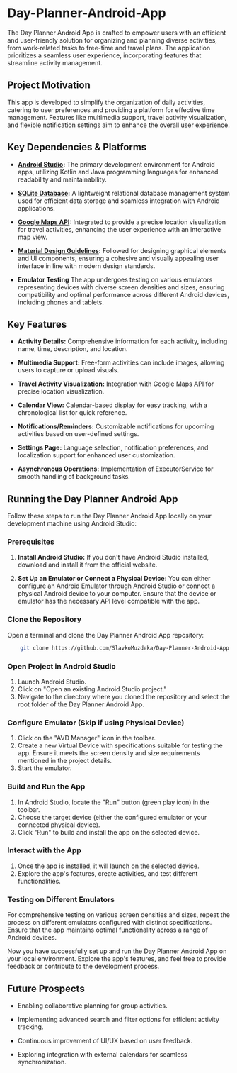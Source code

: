 # Day-Planner-Android-App

The Day Planner Android App is crafted to empower users with an efficient and user-friendly solution for organizing and planning diverse activities, from work-related tasks to free-time and travel plans. The application prioritizes a seamless user experience, incorporating features that streamline activity management.

## Project Motivation

This app is developed to simplify the organization of daily activities, catering to user preferences and providing a platform for effective time management. Features like multimedia support, travel activity visualization, and flexible notification settings aim to enhance the overall user experience.

## Key Dependencies & Platforms

- **[Android Studio](https://developer.android.com/studio):** The primary development environment for Android apps, utilizing Kotlin and Java programming languages for enhanced readability and maintainability.

- **[SQLite Database](https://www.sqlite.org/index.html):** A lightweight relational database management system used for efficient data storage and seamless integration with Android applications.

- **[Google Maps API](https://developers.google.com/maps/documentation/android-sdk/overview):** Integrated to provide a precise location visualization for travel activities, enhancing the user experience with an interactive map view.

- **[Material Design Guidelines](https://m3.material.io/):** Followed for designing graphical elements and UI components, ensuring a cohesive and visually appealing user interface in line with modern design standards.

- **Emulator Testing** The app undergoes testing on various emulators representing devices with diverse screen densities and sizes, ensuring compatibility and optimal performance across different Android devices, including phones and tablets.

## Key Features

- **Activity Details:** Comprehensive information for each activity, including name, time, description, and location.

- **Multimedia Support:** Free-form activities can include images, allowing users to capture or upload visuals.

- **Travel Activity Visualization:** Integration with Google Maps API for precise location visualization.

- **Calendar View:** Calendar-based display for easy tracking, with a chronological list for quick reference.

- **Notifications/Reminders:** Customizable notifications for upcoming activities based on user-defined settings.

- **Settings Page:** Language selection, notification preferences, and localization support for enhanced user customization.

- **Asynchronous Operations:** Implementation of ExecutorService for smooth handling of background tasks.

## Running the Day Planner Android App

Follow these steps to run the Day Planner Android App locally on your development machine using Android Studio:

### Prerequisites

1. **Install Android Studio:** If you don't have Android Studio installed, download and install it from the official website.

2. **Set Up an Emulator or Connect a Physical Device:** You can either configure an Android Emulator through Android Studio or connect a physical Android device to your computer. Ensure that the device or emulator has the necessary API level compatible with the app.

### Clone the Repository

Open a terminal and clone the Day Planner Android App repository:

```bash
    git clone https://github.com/SlavkoMuzdeka/Day-Planner-Android-App
```

### Open Project in Android Studio

1. Launch Android Studio.
2. Click on "Open an existing Android Studio project."
3. Navigate to the directory where you cloned the repository and select the root folder of the Day Planner Android App.

### Configure Emulator (Skip if using Physical Device)

1. Click on the "AVD Manager" icon in the toolbar.
2. Create a new Virtual Device with specifications suitable for testing the app. Ensure it meets the screen density and size requirements mentioned in the project details.
3. Start the emulator.

### Build and Run the App

1. In Android Studio, locate the "Run" button (green play icon) in the toolbar.
2. Choose the target device (either the configured emulator or your connected physical device).
3. Click "Run" to build and install the app on the selected device.

### Interact with the App

1. Once the app is installed, it will launch on the selected device.
2. Explore the app's features, create activities, and test different functionalities.

### Testing on Different Emulators

For comprehensive testing on various screen densities and sizes, repeat the process on different emulators configured with distinct specifications. Ensure that the app maintains optimal functionality across a range of Android devices.

Now you have successfully set up and run the Day Planner Android App on your local environment. Explore the app's features, and feel free to provide feedback or contribute to the development process.

## Future Prospects

- Enabling collaborative planning for group activities.

- Implementing advanced search and filter options for efficient activity tracking.

- Continuous improvement of UI/UX based on user feedback.

- Exploring integration with external calendars for seamless synchronization.
